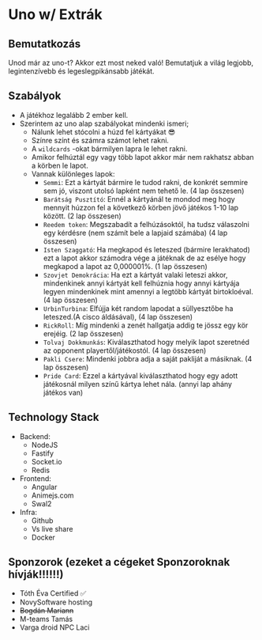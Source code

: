 # Uno w/ Extrák

## Bemutatkozás

Unod már az uno-t? Akkor ezt most neked való! Bemutatjuk a világ legjobb, legintenzívebb és legeslegpikánsabb játékát.

## Szabályok

- A játékhoz legalább 2 ember kell.
- Szerintem az uno alap szabályokat mindenki ismeri;
    - Nálunk lehet stócolni a húzd fel kártyákat 😎
    - Színre színt és számra számot lehet rakni.
    - A `wildcards` -okat bármilyen lapra le lehet rakni.
    - Amikor felhúztál egy vagy több lapot akkor már nem rakhatsz abban a körben le lapot.
    - Vannak különleges lapok:
        - `Semmi`: Ezt a kártyát bármire le tudod rakni, de konkrét semmire sem jó, viszont utolsó lapként nem tehető le. (4 lap összesen)
        - `Barátság Pusztító`: Ennél a kártyánál te mondod meg hogy mennyit húzzon fel a következő körben jövő játékos 1-10 lap között. (2 lap összesen) 
        - `Reedem token`: Megszabadít a felhúzásoktól, ha tudsz válaszolni egy kérdésre (nem számít bele a lapjaid számába) (4 lap összesen) 
        - `Isten Szaggató`: Ha megkapod és leteszed (bármire lerakhatod) ezt a lapot akkor számodra vége a játéknak de az esélye hogy megkapod a lapot az 0,000001%. (1 lap összesen)
        - `Szovjet Demokrácia`: Ha ezt a kártyát valaki leteszi akkor, mindenkinek annyi kártyát kell felhúznia hogy annyi kártyája legyen mindenkinek mint amennyi a legtöbb kártyát birtokloéval. (4 lap összesen)
        - `UrbinTurbina`: Elfújja két random lapodat a süllyesztőbe ha leteszed.(A cisco áldásával), (4 lap összesen)
        - `RickRoll`: Míg mindenki a zenét hallgatja addig te jössz egy kör erejéig. (2 lap összesen)
        - `Tolvaj Dokkmunkás`: Kiválaszthatod hogy melyik lapot szeretnéd az opponent playertől/játékostól. (4 lap összesen)
        - `Pakli Csere`: Mindenki jobbra adja a saját pakliját a másiknak. (4 lap összesen)
        - `Pride Card`: Ezzel a kártyával kiválaszthatod hogy egy adott játékosnál milyen színű kártya lehet nála. (annyi lap ahány játékos van)

## Technology Stack

- Backend:
    - NodeJS
    - Fastify
    - Socket.io
    - Redis
- Frontend:
    - Angular
    - Animejs.com
    - Swal2
- Infra:
    - Github
    - Vs live share
    - Docker

## Sponzorok (ezeket a cégeket Sponzoroknak hívják!!!!!!) 

- Tóth Éva Certified ✅
- NovySoftware hosting
- ~~Bogdán Mariann~~
- M-teams Tamás
- Varga droid NPC Laci